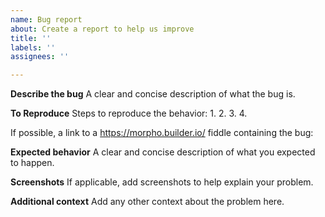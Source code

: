 ```yaml
---
name: Bug report
about: Create a report to help us improve
title: ''
labels: ''
assignees: ''

---
```


<!-- If you have a question or need help regarding how the Builder product works, then https://forum.builder.io is a much better place to ask your question. -->

**Describe the bug**
A clear and concise description of what the bug is.

**To Reproduce**
Steps to reproduce the behavior:
1.
2.
3.
4.

If possible, a link to a https://morpho.builder.io/ fiddle containing the bug:

**Expected behavior**
A clear and concise description of what you expected to happen.

**Screenshots**
If applicable, add screenshots to help explain your problem.

**Additional context**
Add any other context about the problem here.
